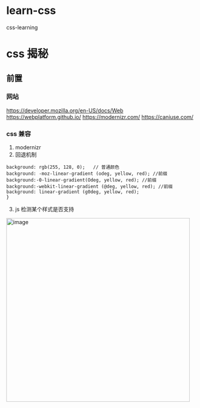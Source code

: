# learn-css
css-learning

# css 揭秘

## 前置
### 网站
https://developer.mozilla.org/en-US/docs/Web
https://webplatform.github.io/
https://modernizr.com/
https://caniuse.com/

### css 兼容
1. modernizr
2. 回退机制
``` {
background: rgb(255, 128, 0);   // 普通颜色
background: -moz-linear-gradient (odeg, yellow, red); //前缀
background:-0-linear-gradient(Odeg, yellow, red); //前缀
background:-webkit-linear-gradient (@deg, yellow, red); //前缀
background: linear-gradient (g0deg, yellow, red); 
}
```

3. js 检测某个样式是否支持

<img width="484" alt="image" src="https://user-images.githubusercontent.com/33274229/185280158-ddf4214c-8bcd-4453-bfdb-6e5bd2b4b817.png">
